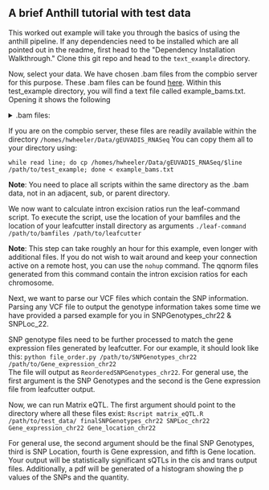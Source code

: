 ## A brief Anthill tutorial with test data

This worked out example will take you through the basics of using the anthill pipeline. If any dependencies need to be installed which are all pointed out in the readme, first head to the "Dependency Installation Walkthrough." Clone this git repo and head to the `text_example` directory.  

Now, select your data. We have chosen .bam files from the compbio server for this purpose. These .bam files can be found [here](https://www.ebi.ac.uk/arrayexpress/experiments/E-GEUV-1/). Within this test_example directory, you will find a text file called example_bams.txt. Opening it shows the following  
<details>
<summary>.bam files:</summary>
<p>
HG00133.2.M_111216_2.bam   
HG00324.1.M_111124_2.bam   
HG00326.1.M_111124_7.bam   
NA07051.5.M_120131_1.bam   
NA19209.6.M_120217_1.bam   
NA20519.1.M_111124_5.bam   
</p>
</details>  
    

If you are on the compbio server, these files are readily available within the directory `/homes/hwheeler/Data/gEUVADIS_RNASeq` 
You can copy them all to your directory using:

`while read line; do cp /homes/hwheeler/Data/gEUVADIS_RNASeq/$line /path/to/test_example; done < example_bams.txt`

__Note__: You need to place all scripts within the same directory as the .bam data, not in an adjacent, sub, or parent directory.

We now want to calculate intron excision ratios run the leaf-command script. To execute the script, use the location of your bamfiles and the location of your leafcutter install directory as arguments
`./leaf-command /path/to/bamfiles /path/to/leafcutter`

__Note__: This step can take roughly an hour for this example, even longer with additional files. If you do not wish to wait around and keep your connection active on a remote host, you can use the `nohup` command.
The qqnorm files generated from this command contain the intron excision ratios for each chromosome. 

Next, we want to parse our VCF files which contain the SNP information. Parsing any VCF file to output the genotype information takes some time we have provided a parsed example for you in SNPGenotypes_chr22 & SNPLoc_22.

SNP genotype files need to be further processed to match the gene expression files generated by leafcutter. For our example, it should look like this:
`python file_order.py /path/to/SNPGenotypes_chr22 /path/to/Gene_expression_chr22`  
The file will output as `ReorderedSNPGenotypes_chr22`. For general use, the first argument is the SNP Genotypes and the second is the Gene expression file from leafcutter output.

Now, we can run Matrix eQTL. The first argument should point to the directory where all these files exist:
`Rscript matrix_eQTL.R /path/to/test_data/ finalSNPGenotypes_chr22 SNPLoc_chr22 Gene_expression_chr22 Gene_location_chr22`

For general use, the second argument should be the final SNP Genotypes, third is SNP Location, fourth is Gene expression, and fifth is Gene location.  
Your output will be statistically significant sQTLs in the cis and trans output files. Additionally, a pdf will be generated of a histogram showing the p values of the SNPs and the quantity. 
